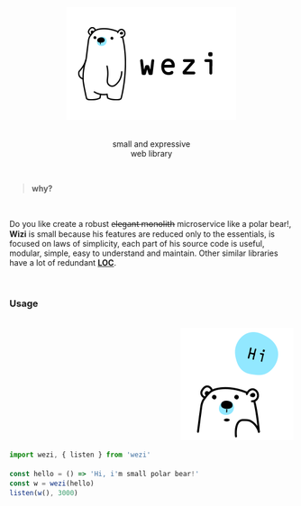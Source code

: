 <div align="center">
    <img src="https://github.com/11ume/wezi-assets/blob/main/logo.png?raw=true" width="300" height="auto"/>
</div>


<br>

<p align="center">
    small and expressive 
    <br>
    web library
<p>
    
<br>

> **why?** 

<br>

Do you like create a robust e̶l̶e̶g̶a̶n̶t̶ ̶m̶o̶n̶o̶l̶i̶t̶h̶ microservice like a polar bear!, **Wizi** is small because his features are reduced only to the essentials, is focused on laws of simplicity, each part of his source code is useful, modular, simple, easy to understand and maintain. Other similar libraries have a lot of redundant [**LOC**](https://en.wikipedia.org/wiki/Source_lines_of_code). 

<br>


### Usage

<br>

<div align="right">
    <img src="https://github.com/11ume/wezi-assets/blob/main/hi2.png?raw=true" width="200" height="auto"/>
</div>

```ts
import wezi, { listen } from 'wezi'

const hello = () => 'Hi, i'm small polar bear!'
const w = wezi(hello)
listen(w(), 3000)
```
